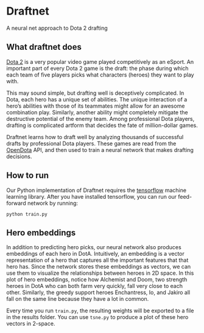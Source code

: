 # Draftnet
A neural net approach to Dota 2 drafting

## What draftnet does

[Dota 2](http://blog.dota2.com/?l=english) is a very popular video game played competitively as an eSport.
An important part of every Dota 2 game is the draft: the phase during which each team of five players picks what 
characters (heroes) they want to play with.

This may sound simple, but drafting well is deceptively complicated. In Dota, each hero has a unique set of abilities. The unique interaction of a hero’s abilities with those of its 
teammates might allow for an awesome combination play. Similarly, another ability might completely mitigate the 
destructive potential of the enemy team. Among professional Dota players, drafting is complicated artform that decides the fate of million-dollar games.

Draftnet learns how to draft well by analyzing thousands of successful drafts by professional Dota players. These games
are read from the [OpenDota](https://www.opendota.com/) API, and then used to train a neural network that makes drafting decisions.

## How to run

Our Python implementation of Draftnet requires the [tensorflow](https://www.tensorflow.org/) machine learning library. After you have installed tensorflow, you can run our feed-forward network by running:

~~~~
python train.py
~~~~

## Hero embeddings

In addition to predicting hero picks, our neural network also produces embeddings of each hero in DotA. Intuitively, an embedding is a vector representation of a hero that captures all the important features that that hero has. Since the network stores these embeddings as vectors, we can use them to visualize the relationships between heroes in 2D space. In this plot of hero embeddings, notice how Alchemist and Doom, two strength heroes in DotA who can both farm very quickly, fall very close to each other. Similarly, the greedy support heroes Enchantress, Io, and Jakiro all fall on the same line because they have a lot in common.

Every time you run `train.py`, the resulting weights will be exported to a file in the results folder. You can use `tsne.py` to produce a plot of these hero vectors in 2-space.
